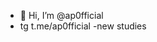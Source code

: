 - 👋 Hi, I’m @ap0fficial
- tg t.me/ap0fficial
-new studies

<!---
slayerawesome/slayerawesome is a ✨ special ✨ repository because its `README.md` (this file) appears on your GitHub profile.
You can click the Preview link to take a look at your changes.
--->
